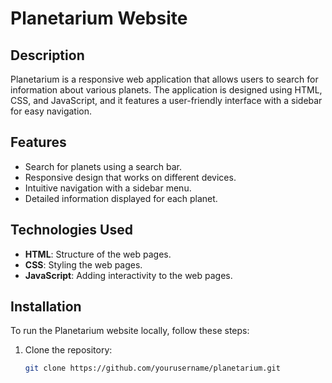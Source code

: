 # Planetarium Website

## Description
Planetarium is a responsive web application that allows users to search for information about various planets. The application is designed using HTML, CSS, and JavaScript, and it features a user-friendly interface with a sidebar for easy navigation.

## Features
- Search for planets using a search bar.
- Responsive design that works on different devices.
- Intuitive navigation with a sidebar menu.
- Detailed information displayed for each planet.

## Technologies Used
- **HTML**: Structure of the web pages.
- **CSS**: Styling the web pages.
- **JavaScript**: Adding interactivity to the web pages.

## Installation
To run the Planetarium website locally, follow these steps:
1. Clone the repository: 
   ```bash
   git clone https://github.com/yourusername/planetarium.git
